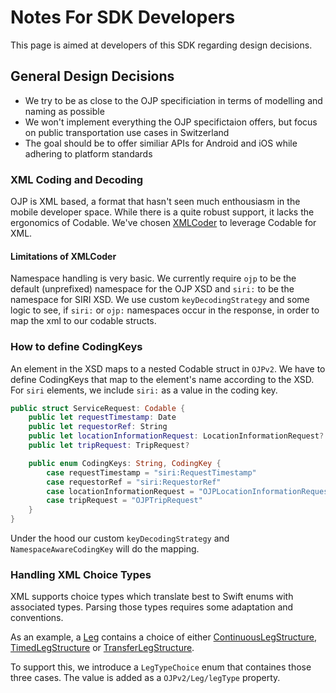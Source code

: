# Notes For SDK Developers

This page is aimed at developers of this SDK regarding design decisions. 

## General Design Decisions

- We try to be as close to the OJP specificiation in terms of modelling and naming as possible
- We won't implement everything the OJP specifictaion offers, but focus on public transportation use cases in Switzerland
- The goal should be to offer similiar APIs for Android and iOS while adhering to platform standards

### XML Coding and Decoding

OJP is XML based, a format that hasn't seen much enthousiasm in the mobile developer space. While there is a quite robust support, it lacks the ergonomics of Codable. We've chosen [XMLCoder](https://github.com/CoreOffice/XMLCoder) to leverage Codable for XML. 

#### Limitations of XMLCoder

Namespace handling is very basic. We currently require `ojp` to be the default (unprefixed) namespace for the OJP XSD and `siri:` to be the namespace for SIRI XSD. We use custom `keyDecodingStrategy` and some logic to see, if `siri:` or `ojp:` namespaces occur in the response, in order to map the xml to our codable structs.

### How to define CodingKeys

An element in the XSD maps to a nested Codable struct in ``OJPv2``. We have to define CodingKeys that map to the element's name according to the XSD. For `siri` elements, we include `siri:` as a value in the coding key.

``` swift
public struct ServiceRequest: Codable {
    public let requestTimestamp: Date
    public let requestorRef: String
    public let locationInformationRequest: LocationInformationRequest?
    public let tripRequest: TripRequest?

    public enum CodingKeys: String, CodingKey {
        case requestTimestamp = "siri:RequestTimestamp"
        case requestorRef = "siri:RequestorRef"
        case locationInformationRequest = "OJPLocationInformationRequest"
        case tripRequest = "OJPTripRequest"
    }
}
```

Under the hood our custom `keyDecodingStrategy` and `NamespaceAwareCodingKey` will do the mapping.


### Handling XML Choice Types

XML supports choice types which translate best to Swift enums with associated types. Parsing those types requires some adaptation and conventions.

As an example, a [Leg](https://vdvde.github.io/OJP/develop/documentation-tables/ojp.html#type_ojp__LegStructure) contains a choice of either [ContinuousLegStructure](https://vdvde.github.io/OJP/develop/documentation-tables/ojp.html#type_ojp__ContinuousLegStructure), [TimedLegStructure](https://vdvde.github.io/OJP/develop/documentation-tables/ojp.html#type_ojp__TimedLegStructure) or 
[TransferLegStructure](https://vdvde.github.io/OJP/develop/documentation-tables/ojp.html#type_ojp__TransferLegStructure).

To support this, we introduce a ``LegTypeChoice`` enum that containes those three cases. The value is added as a ``OJPv2/Leg/legType`` property.
